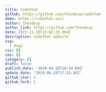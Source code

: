 ```yaml
---
title: Codethat
github: https://github.com/theodesp/codethat
demo: https://codethat.xyz/
author: theodesp
author_link: https://github.com/theodesp
date: 2023-11-30T13:02:29.994Z
description: CodeThat website
ssg:
  - Hugo
css: []
cms: []
category: []
draft: false
publish_date: '2019-04-28T19:54:08Z'
update_date: '2019-06-25T17:21:36Z'
github_star: 4
github_fork: 1
---
```

